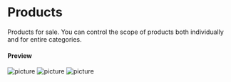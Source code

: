 Products
===================

Products for sale. You can control the scope of products both individually and for entire categories.

#### Preview

![picture](/km-shop/data/backend/Screenshot_2022-12-08_at_23.39.43.png)
![picture](/km-shop/data/backend/Screenshot_2022-12-08_at_23.40.21.png)
![picture](/km-shop/data/backend/Screenshot_2022-12-08_at_23.40.31.png)